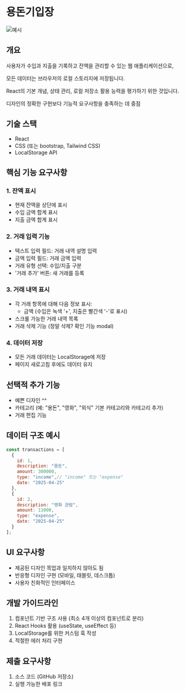 # 용돈기입장
![예시](https://somyclass.notion.site/image/attachment%3Abdea4a60-4328-4bc4-91bd-869e023f5abc%3Aimage.png?table=block&id=1df973f5-e0fe-804f-bcac-c4bd66097550&spaceId=2229371f-2da1-497d-8db4-6a28d4376b68&width=1420&userId=&cache=v2)
## 개요

사용자가 수입과 지출을 기록하고 잔액을 관리할 수 있는 웹 애플리케이션으로, 

모든 데이터는 브라우저의 로컬 스토리지에 저장됩니다.

React의 기본 개념, 상태 관리, 로컬 저장소 활용 능력을 평가하기 위한 것입니다. 

디자인의 정확한 구현보다 기능적 요구사항을 충족하는 데 중점

## 기술 스택

- React
- CSS (또는 bootstrap, Tailwind CSS)
- LocalStorage API

## 핵심 기능 요구사항

### 1. 잔액 표시

- 현재 잔액을 상단에 표시
- 수입 금액 합계 표시
- 지출 금액 합계 표시

### 2. 거래 입력 기능

- 텍스트 입력 필드: 거래 내역 설명 입력
- 금액 입력 필드: 거래 금액 입력
- 거래 유형 선택: 수입/지출 구분
- '거래 추가' 버튼: 새 거래를 등록

### 3. 거래 내역 표시

- 각 거래 항목에 대해 다음 정보 표시:
    - 금액 (수입은 녹색 '+', 지출은 빨간색 '-'로 표시)
- 스크롤 가능한 거래 내역 목록
- 거래 삭제 기능 (정말 삭제? 확인 기능 modal)

### 4. 데이터 저장

- 모든 거래 데이터는 LocalStorage에 저장
- 페이지 새로고침 후에도 데이터 유지

## 선택적 추가 기능

- 예쁜 디자인 ^^
- 카테고리 (예: "용돈", "영화", "외식" 기본 카테고리와 카테고리 추가)
- 거래 편집 기능
## 데이터 구조 예시

```jsx
const transactions = [
  {
    id: 1,
    description: "용돈",
    amount: 300000,
    type: "income",// "income" 또는 "expense"
    date: "2025-04-25"
  },
  {
    id: 2,
    description: "영화 관람",
    amount: 11000,
    type: "expense",
    date: "2025-04-25"
  }
];

```
## UI 요구사항

- 제공된 디자인 목업과 일치하지 않아도 됨
- 반응형 디자인 구현 (모바일, 태블릿, 데스크톱)
- 사용자 친화적인 인터페이스

## 개발 가이드라인

1. 컴포넌트 기반 구조 사용 (최소 4개 이상의 컴포넌트로 분리)
2. React Hooks 활용 (useState, useEffect 등)
3. LocalStorage를 위한 커스텀 훅 작성
4. 적절한 에러 처리 구현

## 제출 요구사항

1. 소스 코드 (GitHub 저장소)
2. 실행 가능한 배포 링크
